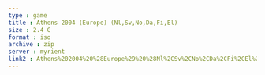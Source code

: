 ```yaml
---
type : game
title : Athens 2004 (Europe) (Nl,Sv,No,Da,Fi,El)
size : 2.4 G
format : iso
archive : zip
server : myrient
link2 : Athens%202004%20%28Europe%29%20%28Nl%2CSv%2CNo%2CDa%2CFi%2CEl%29
---
```

